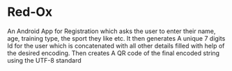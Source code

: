 # Red-Ox
An Android App for Registration which asks the user to enter their name, age, training type, the sport they like etc.
It then generates A unique 7 digits Id for the user which is concatenated with all other details filled with help of the desired encoding.
Then creates A QR code of the final encoded string using the UTF-8 standard
